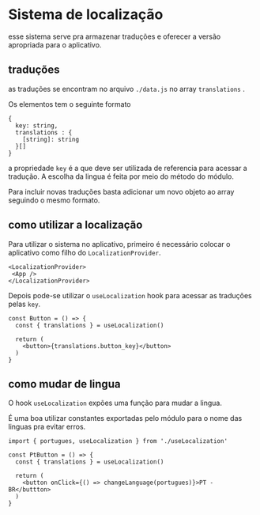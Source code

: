 # Sistema de localização

esse sistema serve pra armazenar traduções e oferecer a versão apropriada para o aplicativo.

## traduções

as traduções se encontram no arquivo ```./data.js``` no array ```translations``` .

Os elementos tem o seguinte formato

```
{
  key: string,
  translations : {
    [string]: string
  }[]
}
```

a propriedade ```key``` é a que deve ser utilizada de referencia para acessar a tradução. A escolha da lingua é feita por meio do método do módulo.

Para incluir novas traduções basta adicionar um novo objeto ao array seguindo o mesmo formato.

## como utilizar a localização

Para utilizar o sistema no aplicativo, primeiro é necessário colocar o aplicativo como filho do ```LocalizationProvider```.

```
<LocalizationProvider>
 <App />
</LocalizationProvider>
```

Depois pode-se utilizar o ```useLocalization``` hook para acessar as traduções pelas ```key```.

```
const Button = () => {
  const { translations } = useLocalization()

  return (
    <button>{translations.button_key}</button>
  )
}
```

## como mudar de lingua

O hook ```useLocalization``` expões uma função para mudar a lingua.

É uma boa utilizar constantes exportadas pelo módulo para o nome das linguas pra evitar erros.


```
import { portugues, useLocalization } from './useLocalization'

const PtButton = () => {
  const { translations } = useLocalization()

  return (
    <button onClick={() => changeLanguage(portugues)}>PT - BR</buttton>
  )
}
```